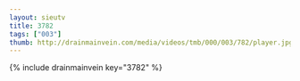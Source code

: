 ```yaml
--- 
layout: sieutv
title: 3782
tags: ["003"]
thumb: http://drainmainvein.com/media/videos/tmb/000/003/782/player.jpg
---
```

{% include drainmainvein key="3782" %} 
